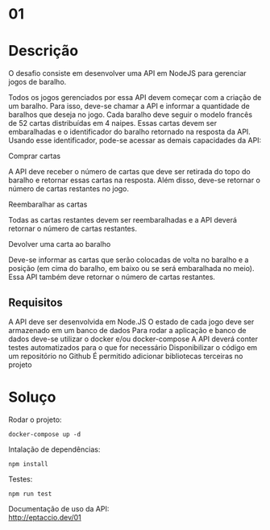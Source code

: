 # 01

# Descrição

O desafio consiste em desenvolver uma API em NodeJS para gerenciar jogos de baralho.

Todos os jogos gerenciados por essa API devem começar com a criação de um baralho. Para isso, deve-se chamar a API e informar a quantidade de baralhos que deseja no jogo. Cada baralho deve seguir o modelo francês de 52 cartas distribuídas em 4 naipes. Essas cartas devem ser embaralhadas e o identificador do baralho retornado na resposta da API. Usando esse identificador, pode-se acessar as demais capacidades da API:

Comprar cartas

A API deve receber o número de cartas que deve ser retirada do topo do baralho e retornar essas cartas na resposta. Além disso, deve-se retornar o número de cartas restantes no jogo.

Reembaralhar as cartas

Todas as cartas restantes devem ser reembaralhadas e a API deverá retornar o número de cartas restantes.

Devolver uma carta ao baralho

Deve-se informar as cartas que serão colocadas de volta no baralho e a posição (em cima do baralho, em baixo ou se será embaralhada no meio). Essa API também deve retornar o número de cartas restantes.

## Requisitos

A API deve ser desenvolvida em Node.JS
O estado de cada jogo deve ser armazenado em um banco de dados
Para rodar a aplicação e banco de dados deve-se utilizar o docker e/ou docker-compose
A API deverá conter testes automatizados para o que for necessário
Disponibilizar o código em um repositório no Github
É permitido adicionar bibliotecas terceiras no projeto

# Soluço

Rodar o projeto:
```shel
docker-compose up -d
```

Intalação de dependências:
```shel
npm install
```

Testes:
```shel
npm run test
```

Documentação de uso da API:   
http://eptaccio.dev/01

